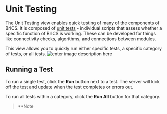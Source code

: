 # Unit Testing
The Unit Testing view enables quick testing of many of the components of BrICS. It is composed of [unit tests](https://en.wikipedia.org/wiki/Unit_testing) - individual scripts that assess whether a specific function of BrICS is working. These can be developed for things like connectivity checks, algorithms, and connections between modules.

This view allows you to quickly run either specific tests, a specific category of tests, or all tests.
![enter image description here](https://i.imgur.com/jVQ5JmL.png)
## Running a Test
To run a single test, click the **Run** button next to a test. The server will kick off the test and update when the test completes or errors out.

To run all tests within a category, click the **Run All** button for that category.

> **Note
<!--stackedit_data:
eyJoaXN0b3J5IjpbNjIzNjEwOTg3XX0=
-->